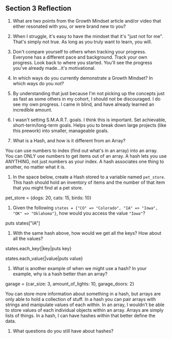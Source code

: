 ## Section 3 Reflection

1. What are two points from the Growth Mindset article and/or video that either resonated with you, or were brand new to you?

1. When I struggle, it's easy to have the mindset that it's "just not for me". That's simply not true. As long as you truly want to learn, you will.

2. Don't compare yourself to others when tracking your progress. Everyone has a different pace and background. Track your own progress. Look back to where you started. You'll see the progress you've already made...it's motivational.

1. In which ways do you currently demonstrate a Growth Mindset? In which ways do you _not_?

1. By understanding that just because I'm not picking up the concepts just as fast as some others in my cohort, I should not be discouraged. I do see my own progress. I came in blind, and have already learned an incredible amount.

2. I wasn't setting S.M.A.R.T. goals. I think this is important. Set achievable, short-term/long-term goals. Helps you to break down large projects (like this prework) into smaller, manageable goals.

1. What is a Hash, and how is it different from an Array?

You can use numbers to index (find out what's in an array) into an array. You can ONLY use numbers to get items out of an array. A hash lets you use ANYTHING, not just numbers as your index. A hash associates one thing to another, no matter what it is.

1. In the space below, create a Hash stored to a variable named `pet_store`.  This hash should hold an inventory of items and the number of that item that you might find at a pet store.

pet_store = {dogs: 20, cats: 15, birds: 10}

1. Given the following `states = {"CO" => "Colorado", "IA" => "Iowa", "OK" => "Oklahoma"}`, how would you access the value `"Iowa"`?

puts states["IA"]

1. With the same hash above, how would we get all the keys?  How about all the values?

states.each_key{|key|puts key}

states.each_value{|value|puts value}

1. What is another example of when we might use a hash?  In your example, why is a hash better than an array?

garage = {car_size: 3, amount_of_lights: 10, garage_doors: 2}

You can store more information about something in a hash, but arrays are only able to hold a collection of stuff. In a hash you can pair arrays with strings and manipulate values of each within. In an array, I wouldn't be able to store values of each individual objects within an array. Arrays are simply lists of things. In a hash, I can have hashes within that better define the data.

1. What questions do you still have about hashes?
